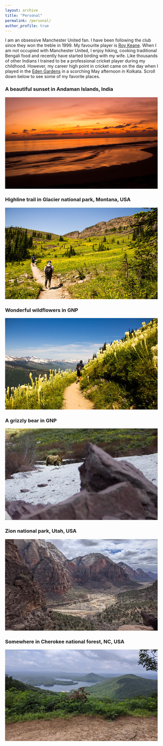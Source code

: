 ```yaml
---
layout: archive
title: "Personal"
permalink: /personal/
author_profile: true
---
```


I am an obsessive Manchester United fan. I have been following the club since they won the treble in 1999. My favourite player is [Roy Keane](https://en.wikipedia.org/wiki/Roy_Keane). When I am not occupied 
with Manchester United, I enjoy hiking, cooking traditional Bengali food and recently have started birding with my wife. Like thousands of other 
Indians I trained to be a professional cricket player during my childhood. However, my career high point in cricket came on the day when I played in
the [Eden Gardens](https://en.wikipedia.org/wiki/Eden_Gardens) in a scorching May afternoon in Kolkata. Scroll down below to see some of my favorite 
places.

### A beautiful sunset in Andaman Islands, India
![](https://github.com/antik015/antik015.github.io/blob/master/images/andaman.jpg?raw=true)

### Highline trail in Glacier national park, Montana, USA
![](https://github.com/antik015/antik015.github.io/blob/master/images/glacier_hike.jpg?raw=true)

### Wonderful wildflowers in GNP
![](https://github.com/antik015/antik015.github.io/blob/master/images/glacier_wildflower.jpg?raw=true)

### A grizzly bear in GNP
![](https://github.com/antik015/antik015.github.io/blob/master/images/bear.jpg?raw=true)

### Zion national park, Utah, USA
![](https://github.com/antik015/antik015.github.io/blob/master/images/zion.jpg?raw=true)

### Somewhere in Cherokee national forest, NC, USA
![](https://github.com/antik015/antik015.github.io/blob/master/images/cherokee.jpg?raw=true)
